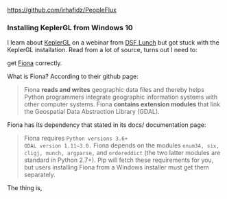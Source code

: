 https://github.com/irhafidz/PeopleFlux


### Installing KeplerGL from Windows 10

I learn about [KeplerGL](https://kepler.gl/) on a webinar from [DSF Lunch](https://www.datasciencefestival.com/event/dsf-lunch-learn-visualising-location-data-with-keplergl/) but got stuck with the KeplerGL installation. Read from a lot of source, turns out I need to:

get [Fiona](https://pypi.org/project/Fiona/) correctly.

What is Fiona? According to their github page:

> Fiona **reads and writes** geographic data files and thereby helps Python programmers integrate geographic information systems with other computer systems. Fiona **contains extension modules** that link the Geospatial Data Abstraction Library (GDAL).

Fiona has its dependency that stated in its docs/ documentation page:

> Fiona requires `Python versions 3.6+`  
> `GDAL version 1.11–3.0.` 
> Fiona depends on the modules `enum34, six, cligj, munch, argparse,` and `ordereddict` (the two latter modules are standard in Python
> 2.7+). Pip will fetch these requirements for you, but users installing Fiona from a Windows installer must get them separately.

The thing is, 








<!--stackedit_data:
eyJoaXN0b3J5IjpbNTc0MjU0MDk3LC0yMjU3OTcyMjgsLTE1ND
YyMTM1NDEsLTc1Nzg3MDEsOTk4MTMyNjE1LDEwNDk0NTY2MDgs
MTAxNzUwNjEwLC0xNjAzNTQ5ODY2LDEwMjM3MzkyMzYsLTE5MD
Q4NDQ1MzRdfQ==
-->